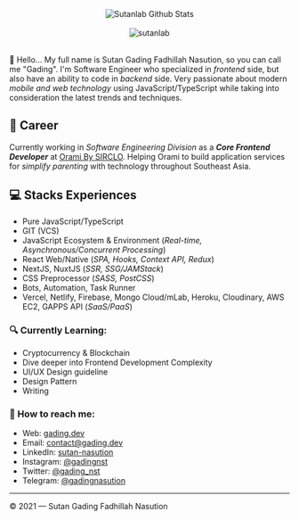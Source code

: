 <div align="center">
  <img src="https://github-readme-stats.vercel.app/api?username=sutanlab&show_icons=true&theme=dracula" alt="Sutanlab Github Stats">
  <br><br>
  <img src="https://komarev.com/ghpvc/?username=sutanlab&color=F4A4B5&style=flat" alt="sutanlab" />
</div>
<br>

👋 Hello... My full name is Sutan Gading Fadhillah Nasution, so you can call me "Gading". I'm Software Engineer who specialized in *frontend* side, but also have an ability to code in *backend* side. Very passionate about modern *mobile and web technology* using JavaScript/TypeScript while taking into consideration the latest trends and techniques.

## 💼 Career
Currently working in *Software Engineering Division* as a ***Core Frontend Developer*** at [Orami By SIRCLO](https://github.com/bilna-dev). Helping Orami to build application services for *simplify parenting* with technology throughout Southeast Asia.

## 💻 Stacks Experiences
- Pure JavaScript/TypeScript
- GIT (VCS)
- JavaScript Ecosystem & Environment (*Real-time, Asynchronous/Concurrent Processing*)
- React Web/Native (*SPA, Hooks, Context API, Redux*)
- NextJS, NuxtJS (*SSR, SSG/JAMStack*)
- CSS Preprocessor (*SASS, PostCSS*)
- Bots, Automation, Task Runner
- Vercel, Netlify, Firebase, Mongo Cloud/mLab, Heroku, Cloudinary, AWS EC2, GAPPS API (*SaaS/PaaS*)

### 🔍 Currently Learning:
- Cryptocurrency & Blockchain
- Dive deeper into Frontend Development Complexity
- UI/UX Design guideline
- Design Pattern
- Writing

### 🚀 How to reach me:
- Web: [gading.dev](https://gading.dev)
- Email: [contact@gading.dev](mailto:contact@gading.dev)
- LinkedIn: [sutan-nasution](https://www.linkedin.com/in/sutan-nasution/)
- Instagram: [@gadingnst](https://instagram.com/gadingnst)
- Twitter: [@gading_nst](https://twitter.com/gading_nst)
- Telegram: [@gadingnasution](https://t.me/gadingnasution)

---

© 2021 — Sutan Gading Fadhillah Nasution
